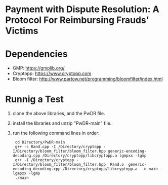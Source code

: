 # Payment with Dispute Resolution: A Protocol For Reimbursing Frauds’ Victims


# Dependencies

* GMP: https://gmplib.org/
* Cryptopp: https://www.cryptopp.com
* Bloom filter: http://www.partow.net/programming/bloomfilter/index.html


# Runnig a Test

1. clone the above libraries, and the PwDR file.
2. install the libraries and unzip "PwDR-main" file.
3. run the following command lines in order:

        cd Directory/PwDR-main
        g++ -c Rand.cpp -I /Directory/cryptopp -I/Directory/bloom_filter/bloom_filter.hpp generic-encoding-decoding.cpp /Directory/cryptopp/libcryptopp.a lgmpxx -lgmp
        g++ -I /Directory/cryptopp -I/Directory/bloom_filter/bloom_filter.hpp  Rand.o  generic-encoding-decoding.cpp /Directory/cryptopp/libcryptopp.a  -o main -lgmpxx -lgmp
        ./main
        
        
    

